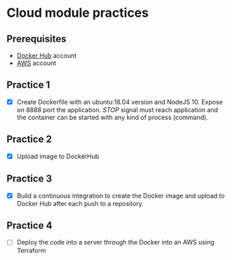 # Cloud module practices

## Prerequisites

* [Docker Hub](https://hub.docker.com/) account
* [AWS](http://aws.amazon.com/) account

## Practice 1

- [x] Create Dockerfile with an ubuntu:18.04 version and NodeJS 10. Expose on 8888 port the application. *STOP* signal must reach application and the container can be started with any kind of process (command).

## Practice 2

- [x] Upload image to DockerHub

## Practice 3

- [x] Build a continuous integration to create the Docker image and upload to Docker Hub after each push to a repository.

## Practice 4

- [ ] Deploy the code into a server through the Docker into an AWS using Terraform